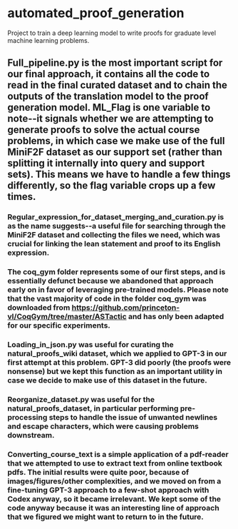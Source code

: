 # automated_proof_generation
Project to train a deep learning model to write proofs for graduate level machine learning problems.


## Full_pipeline.py is the most important script for our final approach, it contains all the code to read in the final curated dataset and to chain the outputs of the translation model to the proof generation model. ML_Flag is one variable to note--it signals whether we are attempting to generate proofs to solve the actual course problems, in which case we make use of the full MiniF2F dataset as our support set (rather than splitting it internally into query and support sets). This means we have to handle a few things differently, so the flag variable crops up a few times.

### Regular_expression_for_dataset_merging_and_curation.py is as the name suggests--a useful file for searching through the MiniF2F dataset and collecting the files we need, which was crucial for linking the lean statement and proof to its English expression.

### The coq_gym folder represents some of our first steps, and is essentially defunct because we abandoned that approach early on in favor of leveraging pre-trained models. Please note that the vast majority of code in the folder coq_gym was downloaded from https://github.com/princeton-vl/CoqGym/tree/master/ASTactic and has only been adapted for our specific experiments.

### Loading_in_json.py was useful for curating the natural_proofs_wiki dataset, which we applied to GPT-3 in our first attempt at this problem. GPT-3 did poorly (the proofs were nonsense) but we kept this function as an important utility in case we decide to make use of this dataset in the future.
### Reorganize_dataset.py was useful for the natural_proofs_dataset, in particular performing pre-processing steps to handle the issue of unwanted newlines and escape characters, which were causing problems downstream.
### Converting_course_text is a simple application of a pdf-reader that we attempted to use to extract text from online textbook pdfs. The initial results were quite poor, because of images/figures/other complexities, and we moved on from a fine-tuning GPT-3 approach to a few-shot approach with Codex anyway, so it became irrelevant. We kept some of the code anyway because it was an interesting line of approach that we figured we might want to return to in the future.
